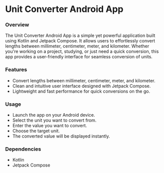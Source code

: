 # Unit Converter Android App
<h3>Overview</h3>
<p></p>The Unit Converter Android App is a simple yet powerful application built using Kotlin and Jetpack Compose. It allows users to effortlessly convert lengths between millimeter, centimeter, meter, and kilometer. Whether you're working on a project, studying, or just need a quick conversion, this app provides a user-friendly interface for seamless conversion of units.</p>

<h3>Features</h3>
<ul>
  <li>Convert lengths between millimeter, centimeter, meter, and kilometer.
  <li>Clean and intuitive user interface designed with Jetpack Compose.
  <li>Lightweight and fast performance for quick conversions on the go.
</ul>
<h3>Usage</h3>
<ul>
  <li>Launch the app on your Android device.
  <li>Select the unit you want to convert from.
  <li>Enter the value you want to convert.
  <li>Choose the target unit.
  <li>The converted value will be displayed instantly.
</ul>
<h3>Dependencies</h3>
<ul>
  <li>Kotlin
  <li>Jetpack Compose
</ul>
